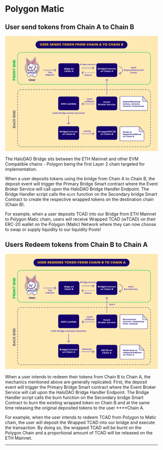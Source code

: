 # Polygon Matic

## **User send tokens from Chain A to Chain B**

![](../../.gitbook/assets/bridge_sendsatob%20%281%29.png)

The HaloDAO Bridge sits between the ETH Mainnet and other EVM Compatible chains - Polygon being the first Layer 2 chain targeted for implementation.

When a user deposits tokens using the bridge from Chain A to Chain B, the deposit event will trigger the Primary Bridge Smart contract where the Event Broker Service will call upon the HaloDAO Bridge Handler Endpoint. The Bridge Handler script calls the `mint` function on the Secondary bridge Smart Contract to create the respective wrapped tokens on the destination chain \(Chain B\).

For example, when a user deposits TCAD into our Bridge from ETH Mainnet to Polygon Matic chain, users will receive Wrapped TCAD \(wTCAD\) on their ERC-20 wallet on the Polygon \(Matic\) Network where they can now choose to swap or supply liquidity to our liquidity Pools!

## **Users Redeem tokens from Chain B to Chain A**

![](../../.gitbook/assets/bridge_redeemsbtoa%20%281%29.png)

When a user intends to redeem their tokens from Chain B to Chain A, the mechanics mentioned above are generally replicated. First, the deposit event will trigger the Primary Bridge Smart contract where the Event Broker Service will call upon the HaloDAO Bridge Handler Endpoint. The Bridge Handler script calls the burn function on the Secondary bridge Smart Contract to burn the existing wrapped token on Chain B and at the same time releasing the original deposited tokens to the user ****Chain A.

For example, when the user intends to redeem TCAD from Polygon to Matic chain, the user will deposit the Wrapped TCAD into our bridge and execute the transaction. By doing so, the wrapped TCAD will be burnt on the Polygon Chain and a proportional amount of TCAD will be released on the ETH Mainnet.  
****  








